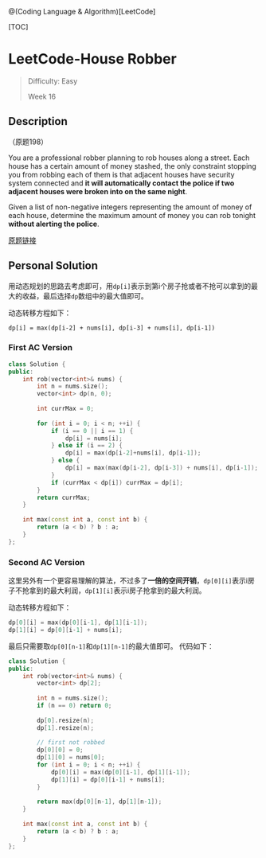 @(Coding Language & Algorithm)[LeetCode]

[TOC]

# LeetCode-House Robber

> Difficulty: Easy
>
> Week 16

## Description

（原题198）

You are a professional robber planning to rob houses along a street. Each house has a certain amount of money stashed, the only constraint stopping you from robbing each of them is that adjacent houses have security system connected and **it will automatically contact the police if two adjacent houses were broken into on the same night**.

Given a list of non-negative integers representing the amount of money of each house, determine the maximum amount of money you can rob tonight **without alerting the police**.

[原题链接](https://leetcode.com/problems/house-robber/description/)

## Personal Solution

用动态规划的思路去考虑即可，用`dp[i]`表示到第i个房子抢或者不抢可以拿到的最大的收益，最后选择`dp`数组中的最大值即可。

动态转移方程如下：

```
dp[i] = max(dp[i-2] + nums[i], dp[i-3] + nums[i], dp[i-1])
```

### First AC Version

```cpp
class Solution {
public:
    int rob(vector<int>& nums) {
        int n = nums.size();
        vector<int> dp(n, 0);
        
        int currMax = 0;
        
        for (int i = 0; i < n; ++i) {
            if (i == 0 || i == 1) {
                dp[i] = nums[i];
            } else if (i == 2) {
                dp[i] = max(dp[i-2]+nums[i], dp[i-1]);
            } else {
                dp[i] = max(max(dp[i-2], dp[i-3]) + nums[i], dp[i-1]);
            }
            if (currMax < dp[i]) currMax = dp[i];
        }
        return currMax;
    }
    
    int max(const int a, const int b) {
        return (a < b) ? b : a;
    }
};
```

### Second AC Version
这里另外有一个更容易理解的算法，不过多了**一倍的空间开销**，`dp[0][i]`表示i房子不抢拿到的最大利润，`dp[1][i]`表示i房子抢拿到的最大利润。

动态转移方程如下：

```cpp
dp[0][i] = max(dp[0][i-1], dp[1][i-1]);
dp[1][i] = dp[0][i-1] + nums[i];
```
最后只需要取`dp[0][n-1]`和`dp[1][n-1]`的最大值即可。
代码如下：
```cpp
class Solution {
public:
    int rob(vector<int>& nums) {
        vector<int> dp[2];
        
        int n = nums.size();
        if (n == 0) return 0;
        
        dp[0].resize(n);
        dp[1].resize(n);
        
        // first not robbed
        dp[0][0] = 0;
        dp[1][0] = nums[0];
        for (int i = 0; i < n; ++i) {
            dp[0][i] = max(dp[0][i-1], dp[1][i-1]);
            dp[1][i] = dp[0][i-1] + nums[i];
        }
        
        return max(dp[0][n-1], dp[1][n-1]);
    }
    
    int max(const int a, const int b) {
        return (a < b) ? b : a;
    }
};
```